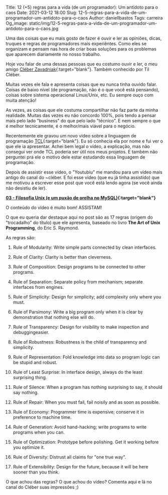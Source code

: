 Title: 12 (+5) regras para a vida (de um programador): Um antídoto para o caos
Date: 2021-03-12 18:00
Slug: 12-5-regras-para-a-vida-de-um-programador-um-antidoto-para-o-caos
Author: daniellbastos
Tags: carreira
Og_image: static/img/12-5-regras-para-a-vida-de-um-programador-um-antidoto-para-o-caos.jpg


Uma das coisas que eu mais gosto de fazer é ouvir e ler as opiniões, dicas, truques e regras de programadores
mais experiêntes. Como eles se organizam e pensam nas hora de criar boas soluções para os problemas que
aparecem diariamente no nosso trabalho.

Hoje vou falar de uma dessas pessoas que eu costumo ouvir e ler, o meu amigo [Cléber Zavadniak][0]{:target="blank"}. Também conhecido
por Til Cléber.

Muitas vezes ele fala e apresenta coisas que eu nunca tinha ouvido falar. Coisas de baixo nível (de programação,
não é o que você está pensando), coisas sobre sistema operacional Linux/Unix, etc. Eu sempre ouço com muita atenção!

As vezes, as coisas que ele costuma compartilhar não faz parte da minha realidade. Muitas das vezes eu não
concordo 100%, pois tendo a pensar mais pelo lado "business" do que pelo lado "técnico". E nem sempre o que é
melhor tecnicamente, é o melhor/mais viável para o negócio.

Recentemente ele gravou um novo vídeo sobre a linguagem de programação [TCL][1]{:target="blank"}. Eu só
conhecia ela por nome e fui ver o que ele ia apresentar. Achei bem legal o vídeo, a explicação, mas não
consegui ver onde TCL poderia ser útil nos meus projetos. E também não perguntei pra ele o motivo dele estar
estudando essa linguagem de programação.

Depois de assistir esse vídeo, o "Youtubiu" me mandou para um vídeo mais antigo do canal do ~cléber. E foi esse
vídeo (que eu já tinha assistido) que me motivou a escrever esse post que você está lendo agora (se você ainda
não desistiu de ler).

**[03 - Filosofia Unix (e um puxão de orelha no MySQL)][2]{:target="blank"}**

O conteúdo do vídeo é muito bom! ASSISTAM!

O que eu queria dar destaque aqui no post são as 17 regras (origem do "trocadalho" do título) que ele
apresenta, baseado no livro **The Art of Unix Programming**, do Eric S. Raymond.

As regras são:

1. Rule of Modularity: Write simple parts connected by clean interfaces.

2. Rule of Clarity: Clarity is better than cleverness.

3. Rule of Composition: Design programs to be connected to other programs.

4. Rule of Separation: Separate policy from mechanism; separate interfaces from engines.

5. Rule of Simplicity: Design for simplicity; add complexity only where you must.

6. Rule of Parsimony: Write a big program only when it is clear by demonstration that nothing else will do.

7. Rule of Transparency: Design for visibility to make inspection and debuggingeasier.

8. Rule of Robustness: Robustness is the child of transparency and simplicity.

9. Rule of Representation: Fold knowledge into data so program logic can be stupid and robust.

10. Rule of Least Surprise: In interface design, always do the least surprising thing.

11. Rule of Silence: When a program has nothing surprising to say, it should say nothing.

12. Rule of Repair: When you must fail, fail noisily and as soon as possible.

13. Rule of Economy: Programmer time is expensive; conserve it in preference to machine time.

14. Rule of Generation: Avoid hand-hacking; write programs to write programs when you can.

15. Rule of Optimization: Prototype before polishing. Get it working before you optimize it.

16. Rule of Diversity: Distrust all claims for "one true way".

17. Rule of Extensibility: Design for the future, because it will be here sooner than you think.


O que achou das regras? O que achou do vídeo? Comenta aqui e lá no canal do Cléber suas impressões ;)

[0]: https://website.cleber.solutions/
[1]: https://www.youtube.com/watch?v=U9yq7pUV2CU
[2]: https://www.youtube.com/watch?v=4yxPz4xet5o
